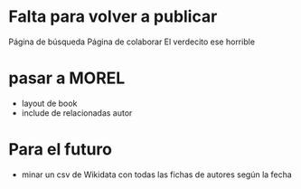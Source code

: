 # Falta para volver a publicar

Página de búsqueda
Página de colaborar
El verdecito ese horrible

# pasar a MOREL
- layout de book
- include de relacionadas autor

# Para el futuro
- minar un csv de Wikidata con todas las fichas de autores según la fecha